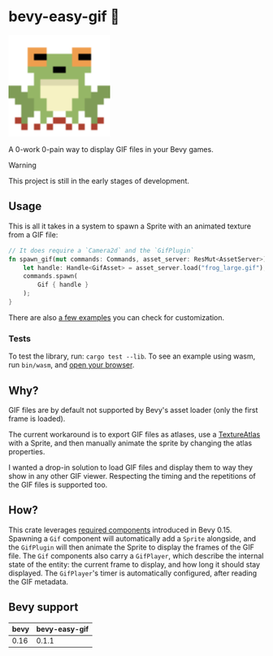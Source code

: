 # bevy-easy-gif 🐸

<img src="assets/frog_large.gif" alt="frog" width="200"/>

A 0-work 0-pain way to display GIF files in your Bevy games.

> [!WARNING]
> This project is still in the early stages of development.

## Usage

This is all it takes in a system to spawn a Sprite with an animated texture from a GIF file:

```rust
// It does require a `Camera2d` and the `GifPlugin`
fn spawn_gif(mut commands: Commands, asset_server: ResMut<AssetServer>) {
    let handle: Handle<GifAsset> = asset_server.load("frog_large.gif");
    commands.spawn(
        Gif { handle }
    );
}
```

There are also [a few examples](./examples/) you can check for customization.

### Tests

To test the library, run: `cargo test --lib`.
To see an example using wasm, run `bin/wasm`, and [open your browser](http://localhost:8000).

## Why?

GIF files are by default not supported by Bevy's asset loader (only the first frame is loaded).

The current workaround is to export GIF files as atlases, use a [TextureAtlas](https://docs.rs/bevy/latest/bevy/prelude/struct.TextureAtlas.html)
with a Sprite, and then manually animate the sprite by changing the atlas properties.

I wanted a drop-in solution to load GIF files and display them to way they show in any other GIF viewer.
Respecting the timing and the repetitions of the GIF files is supported too.

## How?

This crate leverages [required components](https://docs.rs/bevy/latest/bevy/prelude/trait.Component.html#required-components) introduced in Bevy 0.15.
Spawning a `Gif` component will automatically add a `Sprite` alongside, and the `GifPlugin` will then animate the Sprite to display the frames
of the GIF file.
The `Gif` components also carry a `GifPlayer`, which describe the internal state of the entity: the current frame to display, and how long it should stay displayed.
The `GifPlayer`'s timer is automatically configured, after reading the GIF metadata.

## Bevy support

| bevy | bevy-easy-gif |
|------|---------------|
| 0.16 | 0.1.1 |